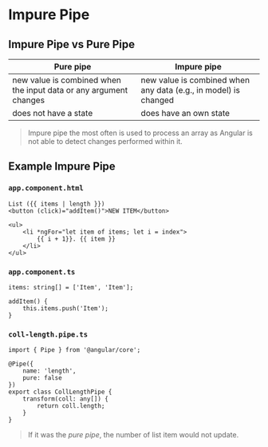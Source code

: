 # Impure Pipe

## Impure Pipe vs Pure Pipe

| Pure pipe | Impure pipe |
|-----------|-------------|
| new value is combined when the input data or any argument changes | new value is combined when any data (e.g., in model) is changed |
| does not have a state | does have an own state |

> Impure pipe the most often is used to process an array as Angular is not able to detect changes performed within it.

## Example Impure Pipe

### `app.component.html`

```
List ({{ items | length }})
<button (click)="addItem()">NEW ITEM</button>

<ul>
	<li *ngFor="let item of items; let i = index">
		{{ i + 1}}. {{ item }}
	</li>
</ul>
```

### `app.component.ts`

```
items: string[] = ['Item', 'Item'];

addItem() {
	this.items.push('Item');
}
```

### `coll-length.pipe.ts`

```
import { Pipe } from '@angular/core';

@Pipe({
	name: 'length',
	pure: false
})
export class CollLengthPipe {
	transform(coll: any[]) {
		return coll.length;
	}
}
```

> If it was the _pure pipe_, the number of list item would not update.

